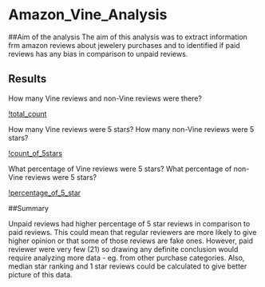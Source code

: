 # Amazon_Vine_Analysis

##Aim of the analysis
The aim of this analysis was to extract information frm amazon reviews about jewelery purchases and to identified if paid reviews has any bias in comparison to unpaid reviews.

## Results

How many Vine reviews and non-Vine reviews were there?

[!total_count](https://github.com/beata-malachowska/Amazon_Vine_Analysis/blob/main/total_count.png)

How many Vine reviews were 5 stars? How many non-Vine reviews were 5 stars?

[!count_of_5stars](https://github.com/beata-malachowska/Amazon_Vine_Analysis/blob/main/5star_count.png)

What percentage of Vine reviews were 5 stars? What percentage of non-Vine reviews were 5 stars?

[!percentage_of_5_star](https://github.com/beata-malachowska/Amazon_Vine_Analysis/blob/main/5star%2Bpercentage.png)

##Summary

Unpaid reviews had higher percentage of 5 star reviews in comparison to paid reviews. This could mean that regular reviewers are more likely to give higher opinion or that some of those reviews are fake ones. However, paid reviewer were very few (21) so drawing any definite conclusion would require analyzing more data - eg. from other purchase categories. Also, median star ranking and 1 star reviews could be calculated to give better picture of this data.


